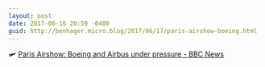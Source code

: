 ```yaml
---
layout: post
date: 2017-06-16 20:59 -0400
guid: http://benhager.micro.blog/2017/06/17/paris-airshow-boeing.html
---
```

🛩 [Paris Airshow: Boeing and Airbus under pressure - BBC News](http://www.bbc.com/news/business-40306837)
